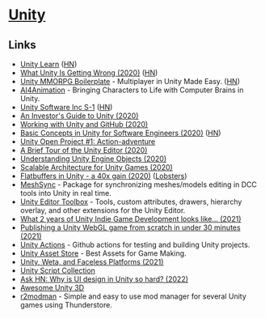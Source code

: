 # [Unity](https://unity.com/)

## Links

- [Unity Learn](https://learn.unity.com/) ([HN](https://news.ycombinator.com/item?id=22687062))
- [What Unity Is Getting Wrong (2020)](https://garry.tv/unity-2020) ([HN](https://news.ycombinator.com/item?id=23271973))
- [Unity MMORPG Boilerplate](https://github.com/valkyrienyanko/Unity-MMORPG-Boilerplate) - Multiplayer in Unity Made Easy. ([HN](https://news.ycombinator.com/item?id=23367144))
- [AI4Animation](https://github.com/sebastianstarke/AI4Animation) - Bringing Characters to Life with Computer Brains in Unity.
- [Unity Software Inc S-1](https://www.sec.gov/Archives/edgar/data/1810806/000119312520227862/d908875ds1.htm) ([HN](https://news.ycombinator.com/item?id=24261559))
- [An Investor's Guide to Unity (2020)](https://www.stooge.io/an-investors-guide-to-unity/)
- [Working with Unity and GitHub (2020)](https://jeffrafter.com/unity-and-github/)
- [Basic Concepts in Unity for Software Engineers (2020)](https://blog.eyas.sh/2020/10/unity-for-engineers-pt1-basic-concepts/) ([HN](https://news.ycombinator.com/item?id=24750263))
- [Unity Open Project #1: Action-adventure](https://github.com/UnityTechnologies/open-project-1)
- [A Brief Tour of the Unity Editor (2020)](https://blog.eyas.sh/2020/10/unity-for-engineers-pt4-editor-tour/)
- [Understanding Unity Engine Objects (2020)](https://blog.eyas.sh/2020/10/unity-for-engineers-pt5-object-component/)
- [Scalable Architecture for Unity Games (2020)](https://blog.extrawurst.org/gamedev/unity/programming/2020/11/11/scalable-unity-architecture.html)
- [Flatbuffers in Unity - a 40x gain (2020)](https://blog.extrawurst.org/gamedev/unity/programming/rust/2020/12/26/unity-flatbuffers.html) ([Lobsters](https://lobste.rs/s/vvu3kl/flatbuffers_unity_40x_gain))
- [MeshSync](https://github.com/unity3d-jp/MeshSync) - Package for synchronizing meshes/models editing in DCC tools into Unity in real time.
- [Unity Editor Toolbox](https://github.com/arimger/Unity-Editor-Toolbox) - Tools, custom attributes, drawers, hierarchy overlay, and other extensions for the Unity Editor.
- [What 2 years of Unity Indie Game Development looks like... (2021)](https://www.youtube.com/watch?v=zW8uvrxfw_A)
- [Publishing a Unity WebGL game from scratch in under 30 minutes (2021)](https://refactoring.ninja/posts/2021-07-15-publishing-a-unity-webgl-game-from-scratch-in-under-30-minutes/#premise)
- [Unity Actions](https://github.com/game-ci/unity-actions) - Github actions for testing and building Unity projects.
- [Unity Asset Store](https://assetstore.unity.com/) - Best Assets for Game Making.
- [Unity, Weta, and Faceless Platforms (2021)](https://stratechery.com/2021/unity-weta-and-faceless-platforms/)
- [Unity Script Collection](https://github.com/michidk/Unity-Script-Collection)
- [Ask HN: Why is UI design in Unity so hard? (2022)](https://news.ycombinator.com/item?id=30408868)
- [Awesome Unity 3D](https://github.com/insthync/awesome-unity3d)
- [r2modman](https://github.com/ebkr/r2modmanPlus) - Simple and easy to use mod manager for several Unity games using Thunderstore.